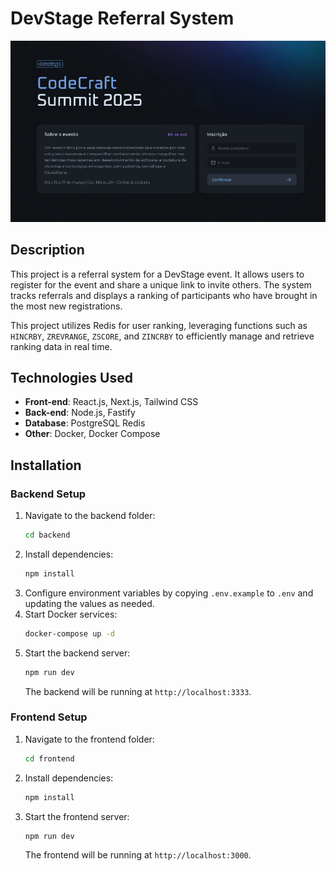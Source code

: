 # DevStage Referral System

![Project Image](image.png)

## Description

This project is a referral system for a DevStage event. It allows users to register for the event and share a unique link to invite others. The system tracks referrals and displays a ranking of participants who have brought in the most new registrations.

This project utilizes Redis for user ranking, leveraging functions such as `HINCRBY`, `ZREVRANGE`, `ZSCORE`, and `ZINCRBY` to efficiently manage and retrieve ranking data in real time.

## Technologies Used

- **Front-end**: React.js, Next.js, Tailwind CSS
- **Back-end**: Node.js, Fastify
- **Database**: PostgreSQL Redis
- **Other**: Docker, Docker Compose

## Installation

### Backend Setup

1. Navigate to the backend folder:
   ```sh
   cd backend
   ```
2. Install dependencies:
   ```sh
   npm install
   ```
3. Configure environment variables by copying `.env.example` to `.env` and updating the values as needed.
4. Start Docker services:
   ```sh
   docker-compose up -d
   ```
5. Start the backend server:
   ```sh
   npm run dev
   ```
   The backend will be running at `http://localhost:3333`.

### Frontend Setup

1. Navigate to the frontend folder:
   ```sh
   cd frontend
   ```
2. Install dependencies:
   ```sh
   npm install
   ```
3. Start the frontend server:
   ```sh
   npm run dev
   ```
   The frontend will be running at `http://localhost:3000`.
